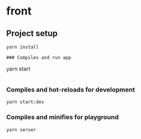 # front

## Project setup
```
yarn install

### Compiles and run app
```
yarn start
```
```

### Compiles and hot-reloads for development
```
yarn start:dev
```

### Compiles and minifies for playground
```
yarn server
```
